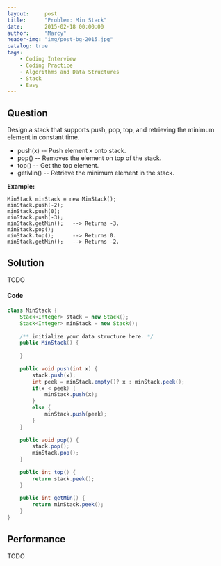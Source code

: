 ```yaml
---
layout:     post
title:      "Problem: Min Stack"
date:       2015-02-18 00:00:00
author:     "Marcy"
header-img: "img/post-bg-2015.jpg"
catalog: true
tags:
    - Coding Interview
    - Coding Practice
    - Algorithms and Data Structures
    - Stack
    - Easy
---
```


## Question

Design a stack that supports push, pop, top, and retrieving the minimum element in constant time.

- push(x) -- Push element x onto stack.
- pop() -- Removes the element on top of the stack.
- top() -- Get the top element.
- getMin() -- Retrieve the minimum element in the stack.

**Example:**

```
MinStack minStack = new MinStack();
minStack.push(-2);
minStack.push(0);
minStack.push(-3);
minStack.getMin();   --> Returns -3.
minStack.pop();
minStack.top();      --> Returns 0.
minStack.getMin();   --> Returns -2.
```

## Solution
TODO

#### Code
```java
class MinStack {
    Stack<Integer> stack = new Stack();
    Stack<Integer> minStack = new Stack();
    
    /** initialize your data structure here. */
    public MinStack() {
        
    }
    
    public void push(int x) {
        stack.push(x);
        int peek = minStack.empty()? x : minStack.peek();
        if(x < peek) {
            minStack.push(x);
        }
        else {
            minStack.push(peek);
        }
    }
    
    public void pop() {
        stack.pop();
        minStack.pop();
    }
    
    public int top() {
        return stack.peek();
    }
    
    public int getMin() {
        return minStack.peek();
    }
}
```

## Performance
TODO
